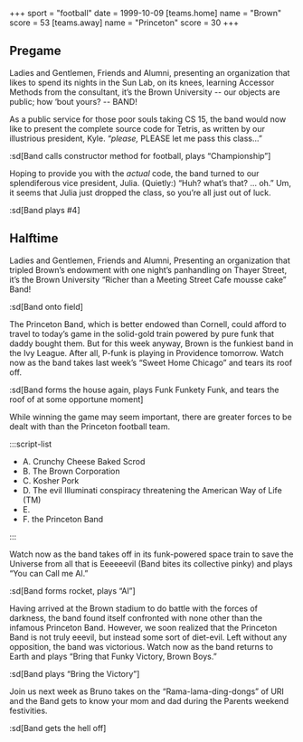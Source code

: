 +++
sport = "football"
date = 1999-10-09
[teams.home]
name = "Brown"
score = 53
[teams.away]
name = "Princeton"
score = 30
+++

## Pregame

Ladies and Gentlemen, Friends and Alumni, presenting an organization that likes to spend its nights in the Sun Lab, on its knees, learning Accessor Methods from the consultant, it’s the Brown University -- our objects are public; how ‘bout yours? -- BAND!

As a public service for those poor souls taking CS 15, the band would now like to present the complete source code for Tetris, as written by our illustrious president, Kyle. “_please,_ PLEASE let me pass this class...”

:sd[Band calls constructor method for football, plays “Championship”]

Hoping to provide you with the _actual_ code, the band turned to our splendiferous vice president, Julia. (Quietly:) “Huh? what’s that? ... oh.” Um, it seems that Julia just dropped the class, so you’re all just out of luck.

:sd[Band plays #4]

## Halftime

Ladies and Gentlemen, Friends and Alumni, Presenting an organization that tripled Brown’s endowment with one night’s panhandling on Thayer Street, it’s the Brown University “Richer than a Meeting Street Cafe mousse cake” Band!

:sd[Band onto field]

The Princeton Band, which is better endowed than Cornell, could afford to travel to today’s game in the solid-gold train powered by pure funk that daddy bought them. But for this week anyway, Brown is the funkiest band in the Ivy League. After all, P-funk is playing in Providence tomorrow. Watch now as the band takes last week’s “Sweet Home Chicago” and tears its roof off.

:sd[Band forms the house again, plays Funk Funkety Funk, and tears the roof of at some opportune moment]

While winning the game may seem important, there are greater forces to be dealt with than the Princeton football team.

:::script-list

- A. Crunchy Cheese Baked Scrod
- B. The Brown Corporation
- C. Kosher Pork
- D. The evil Illuminati conspiracy threatening the American Way of Life (TM)
- E.
- F. the Princeton Band

:::

Watch now as the band takes off in its funk-powered space train to save the Universe from all that is Eeeeeevil (Band bites its collective pinky) and plays “You can Call me Al.”

:sd[Band forms rocket, plays “Al”]

Having arrived at the Brown stadium to do battle with the forces of darkness, the band found itself confronted with none other than the infamous Princeton Band. However, we soon realized that the Princeton Band is not truly eeevil, but instead some sort of diet-evil. Left without any opposition, the band was victorious. Watch now as the band returns to Earth and plays “Bring that Funky Victory, Brown Boys.”

:sd[Band plays “Bring the Victory”]

Join us next week as Bruno takes on the “Rama-lama-ding-dongs” of URI and the Band gets to know your mom and dad during the Parents weekend festivities.

:sd[Band gets the hell off]
